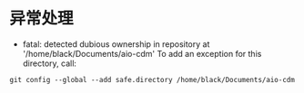 # 异常处理

- fatal: detected dubious ownership in repository at '/home/black/Documents/aio-cdm'
To add an exception for this directory, call:
```shell
git config --global --add safe.directory /home/black/Documents/aio-cdm
```
